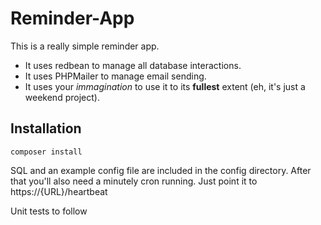 # Reminder-App
This is a really simple reminder app.
* It uses redbean to manage all database interactions.
* It uses PHPMailer to manage email sending.
* It uses your *immagination* to use it to its **fullest** extent (eh, it's just a weekend project).

## Installation
```
composer install
```
SQL and an example config file are included in the config directory.
After that you'll also need a minutely cron running. Just point it to https://{URL}/heartbeat

Unit tests to follow
